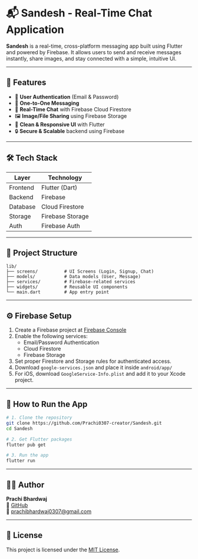 # 📬 Sandesh - Real-Time Chat Application

**Sandesh** is a real-time, cross-platform messaging app built using Flutter and powered by Firebase. It allows users to send and receive messages instantly, share images, and stay connected with a simple, intuitive UI.

---

## 🚀 Features

- 🔐 **User Authentication** (Email & Password)
- 💬 **One-to-One Messaging**
- 🔁 **Real-Time Chat** with Firebase Cloud Firestore
- 🖼️ **Image/File Sharing** using Firebase Storage
- 🧠 **Clean & Responsive UI** with Flutter
- 🔒 **Secure & Scalable** backend using Firebase

---

## 🛠️ Tech Stack

| Layer       | Technology        |
|-------------|-------------------|
| Frontend    | Flutter (Dart)    |
| Backend     | Firebase          |
| Database    | Cloud Firestore   |
| Storage     | Firebase Storage  |
| Auth        | Firebase Auth     |

---

## 📂 Project Structure

```plaintext
lib/
├── screens/          # UI Screens (Login, Signup, Chat)
├── models/           # Data models (User, Message)
├── services/         # Firebase-related services
├── widgets/          # Reusable UI components
└── main.dart         # App entry point

```
---

## ⚙️ Firebase Setup

1. Create a Firebase project at [Firebase Console](https://console.firebase.google.com/)
2. Enable the following services:
   - Email/Password Authentication
   - Cloud Firestore
   - Firebase Storage
3. Set proper Firestore and Storage rules for authenticated access.
4. Download `google-services.json` and place it inside `android/app/`
5. For iOS, download `GoogleService-Info.plist` and add it to your Xcode project.

---

## 🧪 How to Run the App

```bash
# 1. Clone the repository
git clone https://github.com/Prachi0307-creator/Sandesh.git
cd Sandesh

# 2. Get Flutter packages
flutter pub get

# 3. Run the app
flutter run

```
---
## 🙋‍♀️ Author

**Prachi Bhardwaj**  
🔗 [GitHub](https://github.com/Prachi0307-creator)  
📧 prachibhardwaj0307@gmail.com

---

## 📄 License

This project is licensed under the [MIT License](LICENSE).
